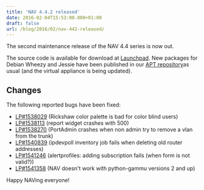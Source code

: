 ```yaml
---
title: 'NAV 4.4.2 released'
date: 2016-02-04T15:53:00.000+01:00
draft: false
url: /blog/2016/02/nav-442-released/
---
```


The second maintenance release of the NAV 4.4 series is now out.

The source code is available for download at [Launchpad](https://launchpad.net/nav/4.4/4.4.2). New packages for Debian Wheezy and Jessie have been published in our [APT repository](https://nav.uninett.no/install-instructions/#debian)as usual (and the virtual appliance is being updated).

## Changes

The following reported bugs have been fixed:

*   [LP#1538029](https://bugs.launchpad.net/nav/+bug/1538029/) (Rickshaw color palette is bad for color blind users)
*   [LP#1538113](https://bugs.launchpad.net/nav/+bug/1538113/) (report widget crashes with 500)
*   [LP#1538270](https://bugs.launchpad.net/nav/+bug/1538270/) (PortAdmin crashes when non admin try to remove a vlan from the trunk)
*   [LP#1540839](https://bugs.launchpad.net/nav/+bug/1540839/) (ipdevpoll inventory job fails when deleting old router addresses)
*   [LP#1541246](https://bugs.launchpad.net/nav/+bug/1541246/) (alertprofiles: adding subscription fails (when form is not valid?))
*   [LP#1541358](https://bugs.launchpad.net/nav/+bug/1541358/) (NAV doesn't work with python-gammu versions 2 and up)

Happy NAVing everyone!
